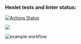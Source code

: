 ### Hexlet tests and linter status:
[![Actions Status](https://github.com/SergeiMed/java-project-lvl1/workflows/hexlet-check/badge.svg)](https://github.com/SergeiMed/java-project-lvl1/actions)

<a href="https://codeclimate.com/github/codeclimate/codeclimate/maintainability"><img src="https://api.codeclimate.com/v1/badges/a99a88d28ad37a79dbf6/maintainability" /></a>

![example workflow](https://github.com/SergeiMed/java-project-lvl1/workflows/github-actions/badge.svg)